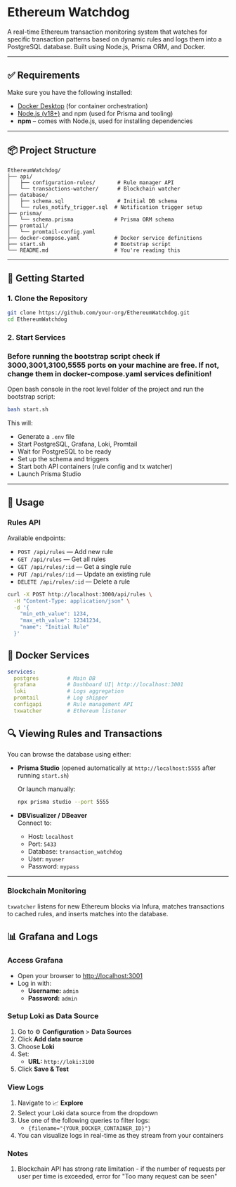 # Ethereum Watchdog

A real-time Ethereum transaction monitoring system that watches for specific transaction patterns based on dynamic rules and logs them into a PostgreSQL database. Built using Node.js, Prisma ORM, and Docker.

---

## ✅ Requirements

Make sure you have the following installed:

- [Docker Desktop](https://www.docker.com/products/docker-desktop) (for container orchestration)
- [Node.js (v18+)](https://nodejs.org/) and npm (used for Prisma and tooling)
- **npm** – comes with Node.js, used for installing dependencies

---

## 📦 Project Structure

```
EthereumWatchdog/
├── api/
│   ├── configuration-rules/       # Rule manager API
│   └── transactions-watcher/      # Blockchain watcher
├── database/
│   ├── schema.sql                 # Initial DB schema
│   └── rules_notify_trigger.sql  # Notification trigger setup
├── prisma/
│   └── schema.prisma             # Prisma ORM schema
├── promtail/
│   └── promtail-config.yaml
├── docker-compose.yaml           # Docker service definitions
├── start.sh                      # Bootstrap script
└── README.md                     # You're reading this
```

---

## 🚀 Getting Started

### 1. Clone the Repository

```bash
git clone https://github.com/your-org/EthereumWatchdog.git
cd EthereumWatchdog
```

### 2. Start Services

### Before running the bootstrap script check if 3000,3001,3100,5555 ports on your machine are free. If not, change them in docker-compose.yaml services definition!

Open bash console in the root level folder of the project and run the bootstrap script:

```bash
bash start.sh
```

This will:

- Generate a `.env` file
- Start PostgreSQL, Grafana, Loki, Promtail
- Wait for PostgreSQL to be ready
- Set up the schema and triggers
- Start both API containers (rule config and tx watcher)
- Launch Prisma Studio

---

## 🧠 Usage

### Rules API

Available endpoints:

- `POST /api/rules` — Add new rule
- `GET /api/rules` — Get all rules
- `GET /api/rules/:id` — Get a single rule
- `PUT /api/rules/:id` — Update an existing rule
- `DELETE /api/rules/:id` — Delete a rule

```bash
curl -X POST http://localhost:3000/api/rules \
  -H "Content-Type: application/json" \
  -d '{
    "min_eth_value": 1234,
    "max_eth_value": 12341234,
    "name": "Initial Rule"
  }'
```

## 🐳 Docker Services

```yaml
services:
  postgres         # Main DB
  grafana          # Dashboard UI| http://localhost:3001
  loki             # Logs aggregation
  promtail         # Log shipper
  configapi        # Rule management API
  txwatcher        # Ethereum listener
```

## 🔍 Viewing Rules and Transactions

You can browse the database using either:

- **Prisma Studio** (opened automatically at `http://localhost:5555` after running `start.sh`)

  Or launch manually:

  ```bash
  npx prisma studio --port 5555
  ```

- **DBVisualizer / DBeaver**  
  Connect to:

  - Host: `localhost`
  - Port: `5433`
  - Database: `transaction_watchdog`
  - User: `myuser`
  - Password: `mypass`

---

### Blockchain Monitoring

`txwatcher` listens for new Ethereum blocks via Infura, matches transactions to cached rules, and inserts matches into the database.

## 📊 Grafana and Logs

### Access Grafana

- Open your browser to [http://localhost:3001](http://localhost:3001)
- Log in with:
  - **Username:** `admin`
  - **Password:** `admin`

### Setup Loki as Data Source

1. Go to ⚙️ **Configuration** > **Data Sources**
2. Click **Add data source**
3. Choose **Loki**
4. Set:
   - **URL:** `http://loki:3100`
5. Click **Save & Test**

### View Logs

1. Navigate to 📈 **Explore**
2. Select your Loki data source from the dropdown
3. Use one of the following queries to filter logs:
   - `{filename="{YOUR_DOCKER_CONTAINER_ID}"}`
4. You can visualize logs in real-time as they stream from your containers

### Notes

1. Blockchain API has strong rate limitation - if the number of requests per user per time is exceeded, error for "Too many request can be seen"
